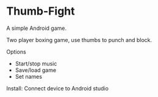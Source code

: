 # Thumb-Fight
A simple Android game.

Two player boxing game, use thumbs to punch and block.

Options
* Start/stop music
* Save/load game
* Set names

Install:
Connect device to Android studio
